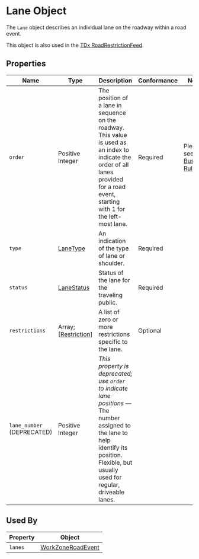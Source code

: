 # Lane Object
The `Lane` object describes an individual lane on the roadway within a road event.

This object is also used in the [TDx RoadRestrictionFeed](https://github.com/usdot-jpo-ode/TDx/blob/main/spec-content/objects/RoadRestrictionFeed.md). 

## Properties
Name | Type | Description | Conformance | Notes
--- | --- | --- | --- | ---
`order` | Positive Integer | The position of a lane in sequence on the roadway. This value is used as an index to indicate the order of all lanes provided for a road event, starting with 1 for the left-most lane. | Required | Please see [Business Rule](/Creating_a_WZDx_Feed.md#business-rules) #3.
`type` | [LaneType](/spec-content/enumerated-types/LaneType.md) | An indication of the type of lane or shoulder. | Required | 
`status` | [LaneStatus](/spec-content/enumerated-types/LaneStatus.md) | Status of the lane for the traveling public. | Required |
`restrictions` | Array; [[Restriction](/spec-content/objects/Restriction.md)] | A list of zero or more restrictions specific to the lane. | Optional | 
`lane_number` (DEPRECATED) | Positive Integer | *This property is deprecated; use `order` to indicate lane positions* — The number assigned to the lane to help identify its position. Flexible, but usually used for regular, driveable lanes.

## Used By
Property | Object
--- | ---
`lanes` | [WorkZoneRoadEvent](/spec-content/objects/WorkZoneRoadEvent.md)
